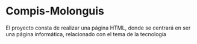 # Compis-Molonguis
El proyecto consta de realizar una página HTML, donde se centrará en ser una página informática, relacionado con el tema de la tecnología  
